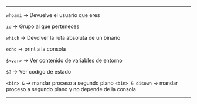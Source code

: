 
---


`whoami` -> Devuelve el usuario que eres

`id` -> Grupo al que perteneces

`which` -> Devolver la ruta absoluta de un binario 

`echo` -> print a la consola

`$<var>` -> Ver contenido de variables de entorno 

`$?` -> Ver codigo de estado

`<bin> &`  -> mandar proceso a segundo plano
`<bin> & disown`   -> mandar proceso a segundo plano y no depende de la consola




---
